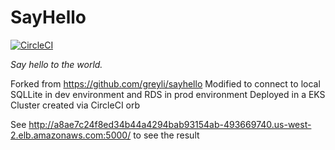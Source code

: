 # SayHello

[![CircleCI](https://circleci.com/gh/4l3x7/sayhello/tree/master.svg?style=svg)](https://circleci.com/gh/4l3x7/sayhello/tree/master)

*Say hello to the world.*

Forked from https://github.com/greyli/sayhello
Modified to connect to local SQLLite in dev environment and RDS in prod environment
Deployed in a EKS Cluster created via CircleCI orb

See http://a8ae7c24f8ed34b44a4294bab93154ab-493669740.us-west-2.elb.amazonaws.com:5000/ to see the result
